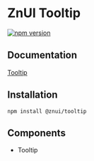 # ZnUI Tooltip
[![npm version](https://badge.fury.io/js/@znui%2Ftooltip.svg)](https://badge.fury.io/js/@znui%2Ftooltip)

## Documentation
[Tooltip](https://ui.zation.ru/#/components/Tooltip)

## Installation

```
npm install @znui/tooltip
```

## Components
- Tooltip